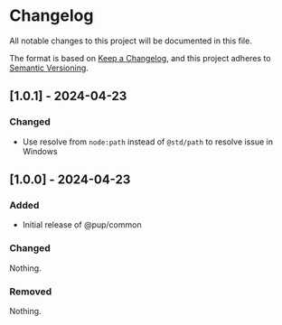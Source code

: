 # Changelog

All notable changes to this project will be documented in this file.

The format is based on [Keep a Changelog](https://keepachangelog.com/en/1.1.0/),
and this project adheres to
[Semantic Versioning](https://semver.org/spec/v2.0.0.html).

## [1.0.1] - 2024-04-23

### Changed

- Use resolve from `node:path` instead of `@std/path` to resolve issue in Windows

## [1.0.0] - 2024-04-23

### Added

- Initial release of @pup/common

### Changed

Nothing.

### Removed

Nothing.
